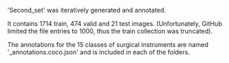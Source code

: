 'Second_set' was iteratively generated and annotated.

It contains 1714 train, 474 valid and 21 test images.  (Unfortunately, GitHub limited the file entries to 1000, thus the train collection was truncated).

The annotations for the 15 classes of surgical instruments are named '_annotations.coco.json' and is included in each of the folders.
